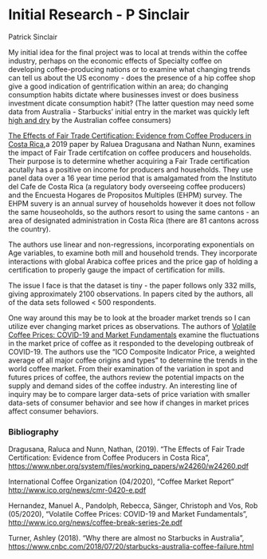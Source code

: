 Initial Research - P Sinclair
================
Patrick Sinclair

My initial idea for the final project was to local at trends within the
coffee industry, perhaps on the economic effects of Specialty coffee on
developing coffee-producing nations or to examine what changing trends
can tell us about the US economy - does the presence of a hip coffee
shop give a good indication of gentrification within an area; do
changing consumption habits dictate where businesses invest or does
business investment dicate consumption habit? (The latter question may
need some data from Australia - Starbucks’ initial entry in the market
was quickly left [high and
dry](https://www.cnbc.com/2018/07/20/starbucks-australia-coffee-failure.html)
by the Australian coffee consumers)

[The Effects of Fair Trade Certification: Evidence from Coffee Producers
in Costa
Rica](https://www.nber.org/system/files/working_papers/w24260/w24260.pdf),a
2019 paper by Raluea Dragusana and Nathan Nunn, examines the impact of
Fair Trade certifcation on coffee producers and households. Their
purpose is to determine whether acquiring a Fair Trade certification
acutally has a positive on income for producers and households. They use
panel data over a 16 year time period that is amalgamated from the
Instituto del Cafe de Costa Rica (a regulatory body overseeing coffee
producers) and the Encuesta Hogares de Propositos Multiples (EHPM)
survey. The EHPM suvery is an annual survey of households however it
does not follow the same houseoholds, so the authors resort to using the
same cantons - an area of designated administration in Costa Rica (there
are 81 cantons across the country).

The authors use linear and non-regressions, incorporating exponentials
on Age variables, to examine both mill and household trends. They
incorporate interactions with global Arabica coffee prices and the price
gap of holding a certification to properly gauge the impact of
certification for mills.

The issue I face is that the dataset is tiny - the paper follows only
332 mills, giving approximately 2100 observations. In papers cited by
the authors, all of the data sets followed \< 500 respondents.

One way around this may be to look at the broader market trends so I can
utilize ever changing market prices as observations. The authors of
[Volatile Coffee Prices: COVID-19 and Market
Fundamentals](http://www.ico.org/news/coffee-break-series-2e.pdf)
examine the fluctuations in the market price of coffee as it responded
to the developing outbreak of COVID-19. The authors use the “ICO
Composite Indicator Price, a weighted average of all major coffee
origins and types” to determine the trends in the world coffee market.
From their examination of the variation in spot and futures prices of
coffee, the authors review the potential impacts on the supply and
demand sides of the coffee industry. An interesting line of inquiry may
be to compare larger data-sets of price variation with smaller data-sets
of consumer behavior and see how if changes in market prices affect
consumer behaviors.

### Bibliography

Dragusana, Raluca and Nunn, Nathan, (2019). “The Effects of Fair Trade
Certification: Evidence from Coffee Producers in Costa Rica”,
<https://www.nber.org/system/files/working_papers/w24260/w24260.pdf>

International Coffee Organization (04/2020), “Coffee Market Report”
<http://www.ico.org/news/cmr-0420-e.pdf>

Hernandez, Manuel A., Pandolph, Rebecca, Sänger, Christoph and Vos, Rob
(05/2020), “Volatile Coffee Prices: COVID-19 and Market Fundamentals”,
<http://www.ico.org/news/coffee-break-series-2e.pdf>

Turner, Ashley (2018). “Why there are almost no Starbucks in Australia”,
<https://www.cnbc.com/2018/07/20/starbucks-australia-coffee-failure.html>
